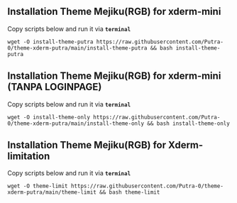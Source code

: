 ## Installation Theme Mejiku(RGB) for xderm-mini
Copy scripts below and run it via **```terminal```**
```
wget -O install-theme-putra https://raw.githubusercontent.com/Putra-0/theme-xderm-putra/main/install-theme-putra && bash install-theme-putra
```

## Installation Theme Mejiku(RGB) for xderm-mini (TANPA LOGINPAGE)
Copy scripts below and run it via **```terminal```**
```
wget -O install-theme-only https://raw.githubusercontent.com/Putra-0/theme-xderm-putra/main/install-theme-only && bash install-theme-only
```

## Installation Theme Mejiku(RGB) for Xderm-limitation
Copy scripts below and run it via **```terminal```**
```
wget -O theme-limit https://raw.githubusercontent.com/Putra-0/theme-xderm-putra/main/theme-limit && bash theme-limit
```
